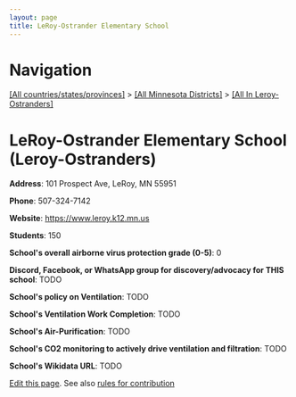 ```yaml
---
layout: page
title: LeRoy-Ostrander Elementary School
---
```

# Navigation

[[All countries/states/provinces]](../../..) > [[All Minnesota Districts]](../..) > [[All In Leroy-Ostranders]](..)

# LeRoy-Ostrander Elementary School (Leroy-Ostranders)

**Address**: 101 Prospect Ave, LeRoy, MN 55951

**Phone**: 507-324-7142

**Website**: <https://www.leroy.k12.mn.us>

**Students**: 150

**School's overall airborne virus protection grade (0-5)**: 0

**Discord, Facebook, or WhatsApp group for discovery/advocacy for THIS school**: TODO

**School's policy on Ventilation**: TODO

**School's Ventilation Work Completion**: TODO

**School's Air-Purification**: TODO

**School's CO2 monitoring to actively drive ventilation and filtration**: TODO

**School's Wikidata URL**: TODO


[Edit this page](https://github.com/ventilate-schools/MN/edit/main/./Leroy-Ostranders/LeRoy-Ostrander_Elementary_School.md). See also [rules for contribution](../../../contribution-rules/)